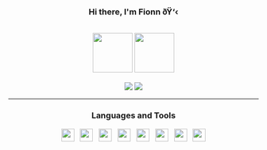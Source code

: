 <div id="SealedSaucer" align="center">
  <h3> Hi there, I'm Fionn</a> ðŸ‘‹ </h3>
  <br>
  <a href="https://discord.com/users/859784549063196722"><img height="80px" src="http://13.233.125.123/theam-2/859784549063196722.png" /></a>
  <a href="https://discord.com/users/1094092419588427878"><img height="80px" src="http://13.233.125.123/theam-1/1094092419588427878.png" /></a>
  <br><br>
  <a href="https://phantom.is-a.dev"><img src="https://img.shields.io/website?label=phantom.is-a.dev&style=for-the-badge&url=https%3A%2F%2Fphantom.is-a.dev"></a>
  <a href="https://phantom.sellix.io"><img src="https://img.shields.io/badge/SELLIX-PHANTOM.SELLIX.IO-5e40e4?style=for-the-badge"></a>

---


<h3>Languages and Tools</h3>

<div>
  <a href="https://python.org"><img src="https://skillicons.dev/icons?i=python" height="26" width="26"></a>
  &nbsp;
  <a href="https://w3.org/html"><img src="https://skillicons.dev/icons?i=html" height="26" width="26"></a>
  &nbsp;
  <a href="https://w3schools.com/css"><img src="https://skillicons.dev/icons?i=css" height="26" width="26"></a>
  &nbsp;
  <a href="https://javascript.com"><img src="https://skillicons.dev/icons?i=javascript" height="26" width="26"></a>
  &nbsp;
  <a href="https://nodejs.org"><img src="https://skillicons.dev/icons?i=nodejs" height="26" width="26"></a>
  &nbsp;
  <a href="https://git-scm.com"><img src="https://skillicons.dev/icons?i=git" height="26" width="26"></a>
  &nbsp;
  <a href="https://github.com"><img src="https://skillicons.dev/icons?i=github" height="26" width="26"></a>
  &nbsp;
  <a href="https://code.visualstudio.com"><img src="https://skillicons.dev/icons?i=vscode" height="26" width="26"></a>
</div>
</div>
